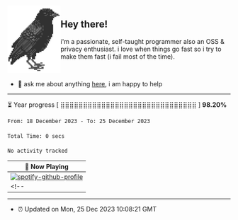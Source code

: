 <img align="left" src="assets/birb.png">

## Hey there!

i'm a passionate, self-taught programmer also an OSS & privacy enthusiast. i love when things go fast so i try to make them fast (i fail most of the time). 

</br>

- 💬 ask me about anything [here](https://github.com/aunsigned/aunsigned/issues), i am happy to help

---

⏳ Year progress [ ⣿⣿⣿⣿⣿⣿⣿⣿⣿⣿⣿⣿⣿⣿⣿⣿⣿⣿⣿⣿⣿⣿⣿⣿⣿⣿⣿⣿⣿⣿ ] **98.20%**

<!--START_SECTION:waka-->

```txt
From: 18 December 2023 - To: 25 December 2023

Total Time: 0 secs

No activity tracked
```

<!--END_SECTION:waka-->

| 🎵 Now Playing                                                                                                                 |
| ------------------------------------------------------------------------------------------------------------------------------ |
| [![spotify-github-profile](https://spotify-github-profile.vercel.app/api/view?uid=px8z5sqldmqsdd0khq0q8ecd7&cover_image=true&theme=natemoo-re&show_offline=false&background_color=121212&bar_color=53b14f&bar_color_cover=false)](https://spotify-github-profile.vercel.app/api/view?uid=px8z5sqldmqsdd0khq0q8ecd7&redirect=true) |
<!-- | <a href="https://status.nmoo.dev/now-playing?open"><img src="https://status.nmoo.dev/now-playing" width="540" height="64"></a> | -->

---

- ⏰ Updated on Mon, 25 Dec 2023 10:08:21 GMT
